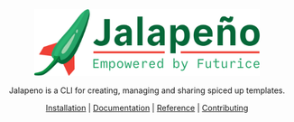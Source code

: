 <div align="center">
  <a href="https://futurice.github.io/jalapeno">
    <img src="docs/site/static/img/logo.png" width="400px"/>
  </a>

  <br>

  <p>
    Jalapeno is a CLI for creating, managing and sharing spiced up templates.
  </p>

  <p>
    <a href="https://futurice.github.io/jalapeno/installation/">Installation</a> | <a href="https://futurice.github.io/jalapeno/usage/">Documentation</a> | <a href="https://futurice.github.io/jalapeno/api/">Reference</a> | <a href="https://futurice.github.io/jalapeno/contributing/">Contributing</a>
  </p>
</div>
